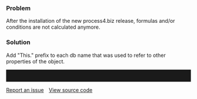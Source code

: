 ### Problem

After the installation of the new process4.biz release, formulas and/or
conditions are not calculated anymore.

### Solution

Add "This." prefix to each db name that was used to refer to other
properties of the object.

<hr style="padding-top:2rem" />
<a href="https://github.com/process4/docs/issues" target="_blank" class="bgw btn btn-primary btn-lg shadow-sm">Report an issue</a>
<a href="https://github.com/process4/docs" target="_blank" class="bgw btn btn-primary btn-lg shadow-sm" style="margin-left:10px;">View source code</a>